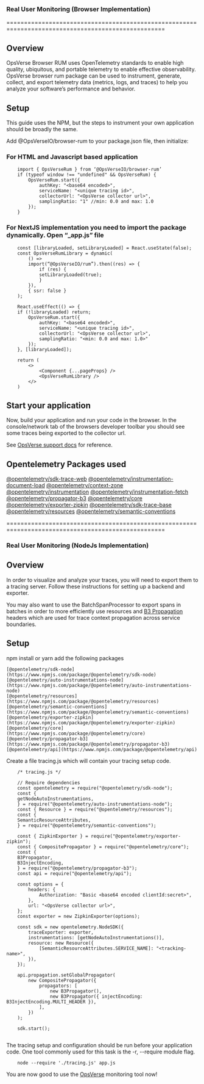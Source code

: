 ### Real User Monitoring (Browser Implementation)

===================================================================================================

## Overview

OpsVerse Browser RUM uses OpenTelemetry standards to enable high quality, ubiquitous, and portable telemetry to enable effective observability. OpsVerse browser rum package can be used to instrument, generate, collect, and export telemetry data (metrics, logs, and traces) to help you analyze your software’s performance and behavior.

## Setup

This guide uses the NPM, but the steps to instrument your own application should be broadly the same.

Add @OpsVerseIO/browser-rum to your package.json file, then initialize:

### For HTML and Javascript based application

```
    import { OpsVerseRum } from ‘@OpsVerseIO/browser-rum’
    if (typeof window !== "undefined" && OpsVerseRum) {
        OpsVerseRum.start({
            authKey: "<base64 encoded>",
            serviceName: "<unique tracing id>",
            collectorUrl: "<OpsVerse collector url>",
            samplingRatio: "1" //min: 0.0 and max: 1.0
        });
    }
```

### For NextJS implementation you need to import the package dynamically. Open “\_app.js” file

```
    const [libraryLoaded, setLibraryLoaded] = React.useState(false);
    const OpsVerseRumLibrary = dynamic(
        () =>
        import(“@OpsVerseIO/rum”).then((res) => {
            if (res) {
            setLibraryLoaded(true);
            }
        }),
        { ssr: false }
    );

    React.useEffect(() => {
    if (!libraryLoaded) return;
        OpsVerseRum.start({
            authKey: "<base64 encoded>",
            serviceName: "<unique tracing id>",
            collectorUrl: "<OpsVerse collector url>",
            samplingRatio: "<min: 0.0 and max: 1.0>"
        });
    }, [libraryLoaded]);

    return (
        <>
            <Component {...pageProps} />
            <OpsVerseRumLibrary />
        </>
    )
```

## Start your application

Now, build your application and run your code in the browser. In the console/network tab of the browsers developer toolbar you should see some traces being exported to the collector url.

See [OpsVerse support docs](https://docs.opsverse.io) for reference.

## Opentelemetry Packages used

[@opentelemetry/sdk-trace-web](https://www.npmjs.com/package/@opentelemetry/sdk-trace-web)
[@opentelemetry/instrumentation-document-load](https://www.npmjs.com/package/@opentelemetry/instrumentation-document-load)
[@opentelemetry/context-zone](https://www.npmjs.com/package/@opentelemetry/context-zone)
[@opentelemetry/instrumentation](https://www.npmjs.com/package/@opentelemetry/instrumentation)
[@opentelemetry/instrumentation-fetch](https://www.npmjs.com/package/@opentelemetry/instrumentation-fetch)
[@opentelemetry/propagator-b3](https://www.npmjs.com/package/@opentelemetry/propagator-b3)
[@opentelemetry/core](https://www.npmjs.com/package/@opentelemetry/core)
[@opentelemetry/exporter-zipkin](https://www.npmjs.com/package/@opentelemetry/exporter-zipkin)
[@opentelemetry/sdk-trace-base](https://www.npmjs.com/package/@opentelemetry/sdk-trace-base)
[@opentelemetry/resources](https://www.npmjs.com/package/@opentelemetry/resources)
[@opentelemetry/semantic-conventions](https://www.npmjs.com/package/@opentelemetry/semantic-conventions)

===================================================================================================

### Real User Monitoring (NodeJs Implementation)

## Overview

In order to visualize and analyze your traces, you will need to export them to a tracing server. Follow these instructions for setting up a backend and exporter.

You may also want to use the BatchSpanProcessor to export spans in batches in order to more efficiently use resources and [B3 Propagation](https://github.com/openzipkin/b3-propagation) headers which are used for trace context propagation across service boundaries.

## Setup

npm install or yarn add the following packages

```
[@opentelemetry/sdk-node](https://www.npmjs.com/package/@opentelemetry/sdk-node)
[@opentelemetry/auto-instrumentations-node](https://www.npmjs.com/package/@opentelemetry/auto-instrumentations-node)
[@opentelemetry/resources](https://www.npmjs.com/package/@opentelemetry/resources)
[@opentelemetry/semantic-conventions](https://www.npmjs.com/package/@opentelemetry/semantic-conventions)
[@opentelemetry/exporter-zipkin](https://www.npmjs.com/package/@opentelemetry/exporter-zipkin)
[@opentelemetry/core](https://www.npmjs.com/package/@opentelemetry/core)
[@opentelemetry/propagator-b3](https://www.npmjs.com/package/@opentelemetry/propagator-b3)
[@opentelemetry/api](https://www.npmjs.com/package/@opentelemetry/api)
```

Create a file tracing.js which will contain your tracing setup code.

```
    /* tracing.js */

    // Require dependencies
    const opentelemetry = require("@opentelemetry/sdk-node");
    const {
    getNodeAutoInstrumentations,
    } = require("@opentelemetry/auto-instrumentations-node");
    const { Resource } = require("@opentelemetry/resources");
    const {
    SemanticResourceAttributes,
    } = require("@opentelemetry/semantic-conventions");

    const { ZipkinExporter } = require("@opentelemetry/exporter-zipkin");
    const { CompositePropagator } = require("@opentelemetry/core");
    const {
    B3Propagator,
    B3InjectEncoding,
    } = require("@opentelemetry/propagator-b3");
    const api = require("@opentelemetry/api");

    const options = {
        headers: {
            Authorization: "Basic <base64 encoded clientId:secret>",
        },
        url: "<OpsVerse collector url>",
    };
    const exporter = new ZipkinExporter(options);

    const sdk = new opentelemetry.NodeSDK({
        traceExporter: exporter,
        instrumentations: [getNodeAutoInstrumentations()],
        resource: new Resource({
            [SemanticResourceAttributes.SERVICE_NAME]: "<tracking-name>",
        }),
    });

    api.propagation.setGlobalPropagator(
        new CompositePropagator({
            propagators: [
                new B3Propagator(),
                new B3Propagator({ injectEncoding: B3InjectEncoding.MULTI_HEADER }),
            ],
        })
    );

    sdk.start();


```

The tracing setup and configuration should be run before your application code. One tool commonly used for this task is the -r, --require module flag.

```
    node --require './tracing.js' app.js
```

You are now good to use the [OpsVerse](https://opsverse.io) monitoring tool now!
